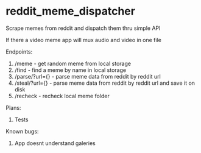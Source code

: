 # reddit_meme_dispatcher
Scrape memes from reddit and dispatch them thru simple API

If there a video meme app will mux audio and video in one file

Endpoints:
1. /meme - get random meme from local storage
2. /find - find a meme by name in local storage
3. /parse/?url={} - parse meme data from reddit by reddit url
4. /steal/?url={} - parse meme data from reddit by reddit url and save it on disk
5. /recheck - recheck local meme folder

Plans:
1. Tests

Known bugs:
1. App doesnt understand galeries
